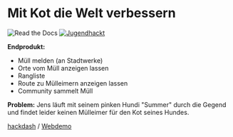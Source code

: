 # Mit Kot die Welt verbessern
![Read the Docs](https://img.shields.io/readthedocs/kot-fur-die-welt.svg?style=flat-square)
[![Jugendhackt](https://jhbadge.com/?year=2018&evt=ffm)](https://jugendhackt.org)

**Endprodukt:**
 - Müll melden (an Stadtwerke)
 - Orte vom Müll anzeigen lassen
 - Rangliste
 - Route zu Mülleimern anzeigen lassen
 - Community sammelt Müll

**Problem:**
 Jens läuft mit seinem pinken Hundi "Summer" durch die Gegend
 und findet leider keinen Mülleimer für den Kot seines Hundes.

[hackdash](https://hackdash.org/projects/5b24d20335377d7f73a9a49f) / 
[Webdemo](https://jugendhackt.github.io/mkdwv-pwa)
